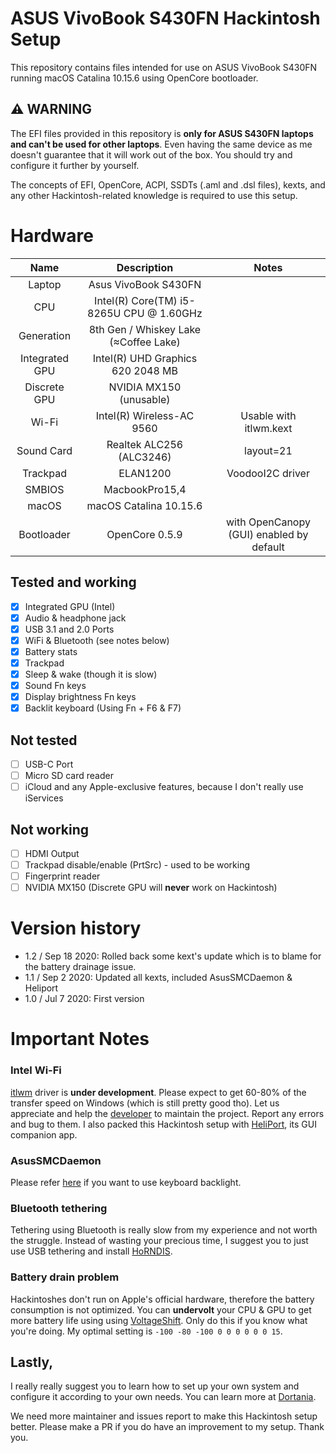 # ASUS VivoBook S430FN Hackintosh Setup

This repository contains files intended for use on ASUS VivoBook S430FN running macOS Catalina 10.15.6 using OpenCore bootloader.

## ⚠️️️ WARNING

The EFI files provided in this repository is **only for ASUS S430FN laptops and can't be used for other laptops**. Even having the same device as me doesn't guarantee that it will work out of the box. You should try and configure it further by yourself.

The concepts of EFI, OpenCore, ACPI, SSDTs (.aml and .dsl files), kexts, and any other Hackintosh-related knowledge is required to use this setup.

# Hardware

|Name|Description|Notes
:-:|:-:|:-:
|Laptop|Asus VivoBook S430FN
|CPU|Intel(R) Core(TM) i5-8265U CPU @ 1.60GHz
|Generation|8th Gen / Whiskey Lake (≈Coffee Lake)
|Integrated GPU|Intel(R) UHD Graphics 620 2048 MB
|Discrete GPU|NVIDIA MX150 (unusable)
|Wi-Fi|Intel(R) Wireless-AC 9560|Usable with itlwm.kext
|Sound Card|Realtek ALC256 (ALC3246)|layout=21
|Trackpad|ELAN1200|VoodooI2C driver
|SMBIOS|MacbookPro15,4
|macOS|macOS Catalina 10.15.6
|Bootloader|OpenCore 0.5.9|with OpenCanopy (GUI) enabled by default

## Tested and working
- [x] Integrated GPU (Intel)
- [x] Audio & headphone jack
- [x] USB 3.1 and 2.0 Ports
- [x] WiFi & Bluetooth (see notes below)
- [x] Battery stats
- [x] Trackpad
- [x] Sleep & wake (though it is slow)
- [x] Sound Fn keys
- [x] Display brightness Fn keys
- [x] Backlit keyboard (Using Fn + F6 & F7)

## Not tested
- [ ] USB-C Port
- [ ] Micro SD card reader
- [ ] iCloud and any Apple-exclusive features, because I don't really use iServices

## Not working
- [ ] HDMI Output
- [ ] Trackpad disable/enable (PrtSrc) - used to be working
- [ ] Fingerprint reader
- [ ] NVIDIA MX150 (Discrete GPU will **never** work on Hackintosh)

# Version history

- 1.2 / Sep 18 2020: Rolled back some kext's update which is to blame for the battery drainage issue.
- 1.1 / Sep 2 2020: Updated all kexts, included AsusSMCDaemon & Heliport
- 1.0 / Jul 7 2020: First version

# Important Notes

### **Intel Wi-Fi**
[itlwm](https://github.com/OpenIntelWireless/itlwm) driver is **under development**. Please expect to get 60-80% of the transfer speed on Windows (which is still pretty good tho). Let us appreciate and help the [developer](https://github.com/OpenIntelWireless/) to maintain the project. Report any errors and bug to them. I also packed this Hackintosh setup with [HeliPort](https://github.com/OpenIntelWireless/HeliPort), its GUI companion app.
### **AsusSMCDaemon**
Please refer [here](https://github.com/hieplpvip/AsusSMC/wiki/Installation-Instruction) if you want to use keyboard backlight.
### **Bluetooth tethering**
Tethering using Bluetooth is really slow from my experience and not worth the struggle. Instead of wasting your precious time, I suggest you to just use USB tethering and install [HoRNDIS](https://joshuawise.com/horndis).
### **Battery drain problem**
Hackintoshes don't run on Apple's official hardware, therefore the battery consumption is not optimized. You can **undervolt** your CPU & GPU to get more battery life using using [VoltageShift](https://github.com/sicreative/VoltageShift). Only do this if you know what you're doing. My optimal setting is `-100 -80 -100 0 0 0 0 0 0 15`.

## Lastly,
I really really suggest you to learn how to set up your own system and configure it according to your own needs. You can learn more at [Dortania](https://dortania.github.io/getting-started/).

We need more maintainer and issues report to make this Hackintosh setup better. Please make a PR if you do have an improvement to my setup. Thank you.
